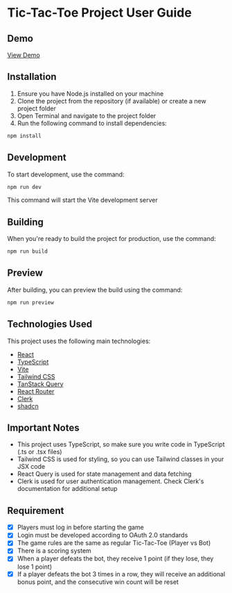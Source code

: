 # Tic-Tac-Toe Project User Guide

## Demo
[View Demo](https://tic-tac-toe-pied-iota.vercel.app/)

## Installation

1. Ensure you have Node.js installed on your machine
2. Clone the project from the repository (if available) or create a new project folder
3. Open Terminal and navigate to the project folder
4. Run the following command to install dependencies:

```bash
npm install
```

## Development

To start development, use the command:

```bash
npm run dev
```

This command will start the Vite development server

## Building

When you're ready to build the project for production, use the command:

```Bash
npm run build
```

## Preview

After building, you can preview the build using the command:

```bash
npm run preview
```

## Technologies Used

This project uses the following main technologies:

- [React](https://react.dev)
- [TypeScript](https://www.typescriptlang.org)
- [Vite](https://vite.dev)
- [Tailwind CSS](https://tailwindcss.com)
- [TanStack Query](https://tanstack.com/query/latest)
- [React Router](https://reactrouter.com/en/main)
- [Clerk](https://clerk.com/)
- [shadcn](https://ui.shadcn.com/)

## Important Notes

- This project uses TypeScript, so make sure you write code in TypeScript (.ts or .tsx files)
- Tailwind CSS is used for styling, so you can use Tailwind classes in your JSX code
- React Query is used for state management and data fetching
- Clerk is used for user authentication management. Check Clerk's documentation for additional setup

## Requirement

- [x] Players must log in before starting the game
- [x] Login must be developed according to OAuth 2.0 standards
- [x] The game rules are the same as regular Tic-Tac-Toe (Player vs Bot)
- [x] There is a scoring system
- [x] When a player defeats the bot, they receive 1 point (if they lose, they lose 1 point)
- [x] If a player defeats the bot 3 times in a row, they will receive an additional bonus point, and the consecutive win count will be reset
